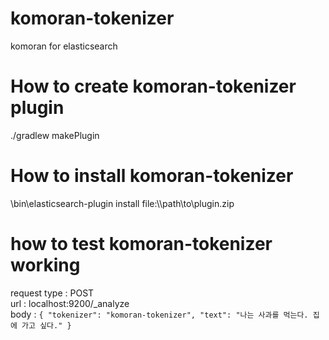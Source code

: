# komoran-tokenizer
komoran for elasticsearch

# How to create komoran-tokenizer plugin
./gradlew makePlugin

# How to install komoran-tokenizer
\bin\elasticsearch-plugin install file:\\\path\to\plugin.zip

# how to test komoran-tokenizer working
request type : POST  
url : localhost:9200/_analyze  
body : `{
           "tokenizer": "komoran-tokenizer",
           "text": "나는 사과를 먹는다. 집에 가고 싶다."
       }`